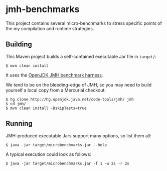 # jmh-benchmarks

This project contains several micro-benchmarks to stress specific points of the my
compilation and runtime strategies.


## Building

This Maven project builds a self-contained executable Jar file in `target/`:

    $ mvn clean install

It uses the [OpenJDK JMH benchmark harness](http://openjdk.java.net/projects/code-tools/jmh/).

We tend to be on the bleeding-edge of JMH, so you may need to build yourself a local copy
from a Mercurial checkout:

    $ hg clone http://hg.openjdk.java.net/code-tools/jmh/ jmh
    $ cd jmh/
    $ mvn clean install -DskipTests=true

## Running

JMH-produced executable Jars support many options, so list them all:

    $ java -jar target/microbenchmarks.jar --help

A typical execution could look as follows:

    $ java -jar target/microbenchmarks.jar -f 1 -w 2s -r 2s

